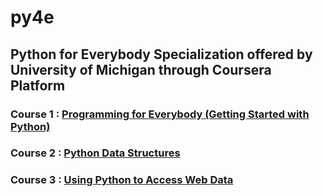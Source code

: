 # py4e
## Python for Everybody Specialization offered by University of Michigan through Coursera Platform

### Course 1 : <a href="https://github.com/PritSapariya/py4e/tree/main/Course1">Programming for Everybody (Getting Started with Python)</a>

### Course 2 : <a href="https://github.com/PritSapariya/py4e/tree/main/Course2">Python Data Structures</a>

### Course 3 : <a href="https://github.com/PritSapariya/py4e/tree/main/Course3">Using Python to Access Web Data</a>

